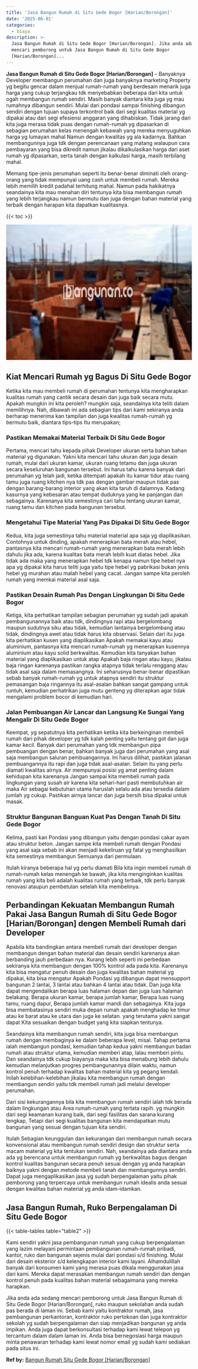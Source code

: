 ```yaml
---
title: 'Jasa Bangun Rumah di Situ Gede Bogor [Harian/Borongan]'
date: '2025-06-01'
categories:
  - biaya
description: >-
  Jasa Bangun Rumah di Situ Gede Bogor [Harian/Borongan]. Jika anda ada sedang
  mencari pemborong untuk Jasa Bangun Rumah di Situ Gede Bogor
  [Harian/Borongan]...
---
```


**Jasa Bangun Rumah di Situ Gede Bogor \[Harian/Borongan\]** – Banyaknya Developer membangun perumahan dan juga banyaknya marketing Property yg begitu gencar dalam menjual rumah-rumah yang berdesain menarik juga harga yang cukup terjangkau tdk menyebabkan beberapa dari kita untuk ogah membangun rumah sendiri. Masih banyak diantara kita juga yg mau rumahnya dibangun sendiri. Mulai dari pondasi sampai finishing dibangun sendiri dengan tujuan supaya terkontrol baik dari segi kualitas material yg dipakai atau dari segi efesiensi anggaran yang dihabiskan. Tidak jarang dari kita juga merasa tidak puas dengan rumah-rumah yg dipasarkan di sebagian perumahan kelas menengah kebawah yang mereka menyuguhkan harga yg lumayan mahal Namun dengan kwalitas yg ala kadarnya. Bahkan membangunnya juga tdk dengan perencanaan yang matang walaupun cara pembayaran yang bisa dikredit namun jikalau dikalkulasikan harga dari aset rumah yg dipasarkan, serta tanah dengan kalkulasi harga, masih terbilang mahal.

Memang tipe-jenis perumahan seperti itu benar-benar diminati oleh orang-orang yang tidak mempunyai uang cash untuk membeli rumah. Mereka lebih memilih kredit padahal terhitung mahal. Namun pada hakikatnya seandainya kita mau menahan diri tentunya kita bisa membangun rumah yang lebih terjangkau namun bermutu dan juga dengan bahan material yang terbaik dengan harapan kita dapatkan kualitasnya.

{{< toc >}}

![Jasa Bangun Rumah di Situ Gede Bogor [Harian/Borongan]](/images/borong-bangunan-16.png)

## Kiat Mencari Rumah yg Bagus Di Situ Gede Bogor

Ketika kita mau membeli rumah di perumahan tentunya kita mengharapkan kualitas rumah yang cantik secara desain dan juga baik secara mutu. Apakah mungkin ini kita peroleh? mungkin saja, seandainya kita teliti dalam memilihnya. Nah, dibawah ini ada sebagian tips dari kami sekiranya anda berharap menerima kan tampilan dan juga kwalitas rumah-rumah yg bermutu baik, diantara tips-tips Itu merupakan;

### Pastikan Memakai Material Terbaik Di Situ Gede Bogor

Pertama, mencari tahu kepada pihak Developer ukuran serta bahan bahan material yg digunakan. Yakni kita mencari tahu ukuran dan juga desain rumah, mulai dari ukuran kamar, ukuran ruang tetamu dan juga ukuran secara keseluruhan bangunan tersebut. Ini harus tahu karena banyak dari perumahan yg telah jadi, ketika ditempati apakah itu kamar tidur atau ruang tamu juga ruang kitchen nya tdk pas dengan gambar maupun tidak pas dengan barang-barang interior yang akan kita taruh di dalamnya. Kadang kasurnya yang kebesaran atau tempat duduknya yang ke panjangan dan sebagainya. Karenanya kita semestinya cari tahu tentang ukuran kamar, ruang tamu dan kitchen pada bangunan tersebut.

### Mengetahui Tipe Material Yang Pas Dipakai Di Situ Gede Bogor

Kedua, kita juga semestinya tahu material material apa saja yg diaplikasikan. Contohnya untuk dinding, apakah menerapkan bata merah atau hebel, pantasnya kita mencari rumah-rumah yang menerapkan bata merah lebih dahulu jika ada, karena kualitas bata merah lebih kuat diatas hebel. Jika tidak ada maka yang menerapkan hebel tdk kenapa namun tipe hebel nya apa yg dipakai kita harus teliti juga yaitu tipe hebel yg pabrikasi bukan jenis hebel yg murahan atau malah hebel yang cacat. Jangan sampe kita peroleh rumah yang memkai material asal saja.

### Pastikan Desain Rumah Pas Dengan Lingkungan Di Situ Gede Bogor

Ketiga, kita perhatikan tampilan sebagian perumahan yg sudah jadi apakah pembangunannya baik atau tdk, dindingnya rapi atau bergelombang maupun sudutnya siku atau tidak, kemudian lantainya bergelombang atau tidak, dindingnya awet atau tidak harus kita observasi. Selain dari itu juga kita perhatikan kusen yang diaplikasikan Apakah memakai kayu atau aluminium, pantasnya kita mencari rumah-rumah yg menerapkan kusennya aluminium atau kayu solid berkwalitas. Kemudian kita tanyakan bahan material yang diaplikasikan untuk atap Apakah baja ringan atau kayu, jikalau baja ringan karenanya pastikan rangka atapnya tidak terlalu renggang atau tidak asal saja dalam memasangnya. Ini seharusnya benar-benar dipastikan sebab banyak rumah-rumah yg untuk atapnya sendiri itu struktur pemasangan baja ringannya itu asal-asalan bahkan sangat gampang untuk runtuh, kemudian perhatrikan juga mutu genteng yg diterapkan agar tidak mengalami problem bocor di kemudian hari.

### Jalan Pembuangan Air Lancar dan Langsung Ke Sungai Yang Mengalir Di Situ Gede Bogor

Keempat, yg sepatutnya kita perhatikan ketika kita berkeinginan membeli rumah dari pihak developer yg tdk kalah penting yaitu tentang got dan juga kamar kecil. Banyak dari perumahan yang tdk membangun pipa pembuangan dengan benar, bahkan banyak juga dari perumahan yang asal saja membangun saluran pembuangannya. Ini harus dilihat, pastikan jalanan pembuangannya itu rapi dan juga tidak asal-asalan. Selain itu yang perlu diamati kwalitas airnya. Air mempunyai posisi yg amat penting dalam kehidupan kita karenanya Jangan sampai kita membeli rumah pada lingkungan yang susah air karena kita sehari-hari pasti membutuhkan air maka Air sebagai kebutuhan utama haruslah selalu ada atau tersedia dalam jumlah yg cukup. Pastikan airnya lancar dan juga bersih bisa dipakai untuk masak.

### Struktur Bangunan Banguan Kuat Pas Dengan Tanah Di Situ Gede Bogor

Kelima, pasti kan Pondasi yang dibangun yaitu dengan pondasi cakar ayam atau struktur beton. Jangan sampe kita membeli rumah dengan Pondasi yang asal saja sebab ini akan menjadi kekeliruan yg fatal yg menghasilkan kita semestinya membangun Semuanya dari permulaan.

Itulah kiranya beberapa hal yg perlu diamati Bila kita ingin membeli rumah di rumah-rumah kelas menengah ke bawah, jika kita menginginkan kualitas rumah yang kita beli adalah kualitas rumah yang terbaik, tdk perlu banyak renovasi ataupun pembetulan setelah kita membelinya.

## Perbandingan Kekuatan Membangun Rumah Pakai Jasa Bangun Rumah di Situ Gede Bogor \[Harian/Borongan\] dengen Membeli Rumah dari Developer

Apabila kita bandingkan antara membeli rumah dari developer dengan membangun dengan bahan material dan desain sendiri karenanya akan berbanding jauh perbedaan nya. Kurang lebih seperti ini perbedaan sekiranya kita membangun dengan 100% kontrol ada pada kita. Karenanya kita bisa mengatur penuh desain dan juga kwalitas bahan material yg dipakai, kita bisa mengatur Apakah Pondasi yg dibangun dapat mensupport bangunan 2 lantai, 3 lantai atau bahkan 4 lantai atau tidak. Dan juga kita dapat mengendalikan berapa luas halaman depan dan juga luas halaman belakang. Berapa ukuran kamar, berapa jumlah kamar, Berapa luas ruang tamu, ruang dapur, Berapa jumlah kamar mandi dan sebagainya. Kita juga bisa membatasinya sendiri muka depan rumah apakah menghadap ke timur atau ke barat atau ke utara dan juga ke selatan. yang terutama yakni sangat dapat Kita sesuaikan dengan budget yang kita siapkan tentunya.

Seandainya kita membangun rumah sendiri, kita juga bisa membangun rumah dengan membaginya ke dalam beberapa level, misal. Tahap pertama ialah membangun pondasi, kemudian tahap kedua yakni membangun badan rumah atau struktur utama, kemudian memberi atap, lalau memberi pintu. Dan seandainya tdk cukup biayanya maka kita bisa menabung lebih dahulu kemudian melanjutkan progres pembangunannya dilain waktu, namun kontrol penuh terhadap kwalitas bahan material kita yg pegang kendali. Inilah kelebihan-kelebihan jikalau kita membangun rumah dengan membangun sendiri yaitu tdk membeli rumah jadi melalui developer perumahan.

Dari sisi kekurangannya bila kita membangun rumah sendiri ialah tdk berada dalam lingkungan atau Area rumah-rumah yang tertata rapih. yg mungkin dari segi keamanan kurang baik, dari segi fasilitas dan sarana kurang lengkap, Tetapi dari segi kualitas bangunan kita mendapatkan mutu bangunan yang sesuai dengan tujuan kita sendiri.

Itulah Sebagian keunggulan dan kekurangan dari membangun rumah secara konvensional atau membangun rumah sendiri design dan struktur serta macam material yg kita tentukan sendiri. Nah, seandainya ada diantara anda ada yg berencana untuk membangun rumah yg berkwalitas bagus dengan kontrol kualitas bangunan secara penuh sesuai dengan yg anda harapkan baiknya yakni dengan metode membeli tanah dan membangunnya sendiri. Dapat juga mengaplikasikan jasa yg sudah berpengalaman yaitu pihak pemborong yang terpercaya untuk membangun rumah idealis anda sesuai dengan kwalitas bahan material yg anda idam-idamkan.

## Jasa Bangun Rumah, Ruko Berpengalaman Di Situ Gede Bogor

{{< table-tables table="table2" >}}

Kami sendiri yakni jasa pembangunan rumah yang cukup berpengalaman yang lazim melayani permintaan pembangunan rumah-rumah pribadi, kantor, ruko dan bangunan sejenis mulai dari pondasi s/d finishing. Mulai dari desain eksterior s/d kelengkapan interior kami layani. Alhamdulillah banyak dari konsumen kami yang merasa puas dikala menggunakan jasa dari kami. Mereka dapat merasakan membangun rumah sendiri dan dengan kontrol penuh pada kualitas bahan material sebagaimana yang mereka harapkan.

Jika anda ada sedang mencari pemborong untuk Jasa Bangun Rumah di Situ Gede Bogor \[Harian/Borongan\], ruko maupun sekolahan anda sudah pas berada di laman ini. Sebab kami yaitu kontraktor rumah, jasa pembangunan perkantoran, kontraktor ruko pertokoan dan juga kontraktor sekolah yg sudah berpengalaman dan siap menjadikan bangunan yg anda impikan. Anda juga dapat berkonsultasi terhadap kami lewat telepon yg tercantum dalam dalam laman ini. Anda bisa bernegosiasi harga maupun minta penawaran terhadap kami lewat nomor email yg sudah kami sediakan pada situs ini.

**Ref by:** [Bangun Rumah Situ Gede Bogor [Harian/Borongan]](https://id.wikipedia.org/wiki/Bangun)
